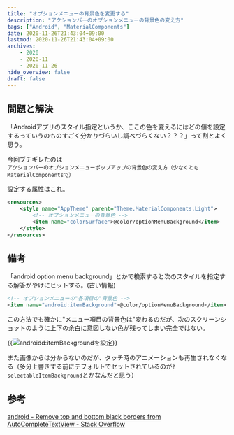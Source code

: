 ```yaml
---
title: "オプションメニューの背景色を変更する"
description: "アクションバーのオプションメニューの背景色の変え方"
tags: ["Android", "MaterialComponents"]
date: 2020-11-26T21:43:04+09:00
lastmod: 2020-11-26T21:43:04+09:00
archives:
    - 2020
    - 2020-11
    - 2020-11-26
hide_overview: false
draft: false
---
```


## 問題と解決

「Androidアプリのスタイル指定というか、ここの色を変えるにはどの値を設定するっていうのものすごく分かりづらいし調べづらくない？？？」って割とよく思う。

今回ブチギレたのは  
`アクションバーのオプションメニューポップアップの背景色の変え方（少なくともMaterialComponentsで）`

設定する属性はこれ。

```xml
<resources>
    <style name="AppTheme" parent="Theme.MaterialComponents.Light">
        <!-- オプションメニューの背景色 -->
        <item name="colorSurface">@color/optionMenuBackground</item>
    </style>
</resources>
```

## 備考

「android option menu background」とかで検索すると次のスタイルを指定する解答がやけにヒットする。(古い情報)

```xml
<!-- オプションメニューの"各項目の"背景色 -->
<item name="android:itemBackground">@color/optionMenuBackground</item>
```

この方法でも確かに"メニュー項目の背景色は"変わるのだが、次のスクリーンショットのように上下の余白に意図しない色が残ってしまい完全ではない。

{{<img src="itemBackground.png" zoom=".5" title="androidd:itemBackgroundを設定">}}

また画像からは分からないのだが、タッチ時のアニメーションも再生されなくなる（多分上書きする前にデフォルトでセットされているのが`?selectableItemBackground`とかなんだと思う）

## 参考

[android - Remove top and bottom black borders from AutoCompleteTextView - Stack Overflow](https://stackoverflow.com/questions/61310493/remove-top-and-bottom-black-borders-from-autocompletetextview)
